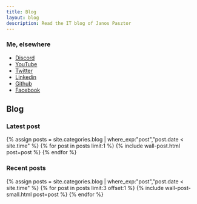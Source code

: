 ```yaml
---
title: Blog
layout: blog
description: Read the IT blog of Janos Pasztor
---
```


<div class="blog__header">
    <div class="blog__social">
        <div class="social">
            <h3 class="speech">Me, elsewhere</h3>
            <ul>
                <li><a href="https://pasztor.at/discord" rel="discord"><span>Discord</span></a></li>
                <li><a href="https://youtube.com/c/JanosPasztor" rel="youtube"><span>YouTube</span></a></li>
                <li><a href="https://twitter.com/janoszen" rel="twitter"><span>Twitter</span></a></li>
                <li><a href="https://www.linkedin.com/in/janoszen/" rel="linkedin"><span>Linkedin</span></a></li>
                <li><a href="https://github.com/janoszen" rel="github"><span>Github</span></a></li>
                <li><a href="https://facebook.com/pasztor.at" rel="facebook"><span>Facebook</span></a></li>
            </ul>
        </div>
    </div>
    <h2>Blog</h2>
    <div class="blog__latest">
        <div class="blog__latest__first">
            <h3>Latest post</h3>
            {% assign posts = site.categories.blog | where_exp:"post","post.date < site.time" %}
            {% for post in posts limit:1 %}
                {% include wall-post.html post=post %}
            {% endfor %}
        </div>
        <div class="blog__latest__rest">
            <h3>Recent posts</h3>
            {% assign posts = site.categories.blog | where_exp:"post","post.date < site.time" %}
            {% for post in posts limit:3 offset:1 %}
                {% include wall-post-small.html post=post %}
            {% endfor %}            
        </div>
    </div>
</div>
